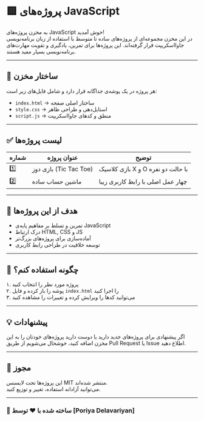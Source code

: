 # 🟨 پروژه‌های JavaScript

به مخزن پروژه‌های JavaScript خوش آمدید!  
در این مخزن مجموعه‌ای از پروژه‌های ساده تا متوسط با استفاده از زبان برنامه‌نویسی جاوااسکریپت قرار گرفته‌اند. این پروژه‌ها برای تمرین، یادگیری و تقویت مهارت‌های برنامه‌نویسی بسیار مفید هستند.

---

## 📁 ساختار مخزن

هر پروژه در یک پوشه‌ی جداگانه قرار دارد و شامل فایل‌های زیر است:

- `index.html` → ساختار اصلی صفحه
- `style.css` → استایل‌دهی و طراحی ظاهر
- `script.js` → منطق و کدهای جاوااسکریپت

---

## ✅ لیست پروژه‌ها

| شماره | عنوان پروژه | توضیح |
|------|--------------|-------|
| 1️⃣ | بازی دوز (Tic Tac Toe) | بازی کلاسیک X و O با حالت دو نفره |
| 2️⃣ | ماشین حساب ساده | چهار عمل اصلی با رابط کاربری زیبا |
---

## 🎯 هدف از این پروژه‌ها

- تمرین و تسلط بر مفاهیم پایه‌ی JavaScript
- درک ارتباط HTML, CSS و JS
- آماده‌سازی برای پروژه‌های بزرگ‌تر
- توسعه خلاقیت در طراحی رابط کاربری

---

## 🚀 چگونه استفاده کنم؟

۱. پروژه مورد نظر را انتخاب کنید  
۲. پوشه را باز کرده و فایل `index.html` را اجرا کنید  
۳. می‌توانید کدها را ویرایش کرده و تغییرات را مشاهده کنید  

---

## 💡 پیشنهادات

اگر پیشنهادی برای پروژه‌های جدید دارید یا دوست دارید پروژه‌های خودتان را به این مخزن اضافه کنید، خوشحال می‌شویم از طریق Pull Request یا Issue اطلاع دهید.

---

## 📜 مجوز

این پروژه‌ها تحت لایسنس MIT منتشر شده‌اند.  
می‌توانید آزادانه استفاده، تغییر و توزیع کنید.

---

### 📌 ساخته شده با ❤️ توسط [Poriya Delavariyan]

